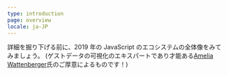 ```yaml
---
type: introduction
page: overview
locale: ja-JP
---
```


詳細を掘り下げる前に、2019 年の JavaScript のエコシステムの全体像をみてみましょう。
(ゲストデータの可視化のエキスパートであり才能ある[Amelia Wattenberger](https://wattenberger.com/)氏のご厚意によるものです！)
